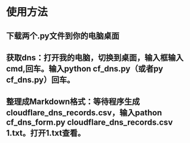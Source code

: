 # 使用方法
## 下载两个.py文件到你的电脑桌面
## 获取dns：打开我的电脑，切换到桌面，输入框输入cmd,回车。输入python cf_dns.py（或者py cf_dns.py）回车。
## 整理成Markdown格式：等待程序生成cloudflare_dns_records.csv，输入pathon cf_dns_form.py cloudflare_dns_records.csv 1.txt。打开1.txt查看。

